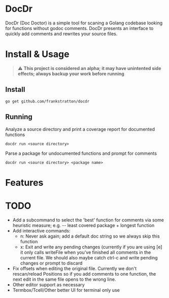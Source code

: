 # DocDr

DocDr (Doc Doctor) is a simple tool for scaning a Golang codebase looking for
functions without godoc comments.  DocDr presents an interface to quickly add
comments and rewrites your source files.

# Install & Usage

> :warning: **This project is considered an alpha; it may have unintented side effects; always backup your work before running**

## Install

```
go get github.com/frankstratton/docdr
```

## Running

Analyze a source directory and print a coverage report for documented functions
```
docdr run <source directory>
```

Parse a package for undocumented functions and prompt for comments
```
docdr run <source directory> <package name>
```

# Features


# TODO
* Add a subcommand to select the 'best' function for comments via some
  heuristic measure; e.g. -- least covered package + longest function
* Add interactive commands:
	* n: Never ask again; add a default doc string so we always skip this function
	* x: Exit and write any pending changes (currently if you are using [e] it
	  only calls writeFile when you've finished all comments in the current
file.  We should also maybe catch ctrl-c and write pending changes or prompt
to discard
* Fix offsets when editing the original file. Currently we don't rescan/reload Positions
  so if you add comments to one function, the next edit in the same file opens to the wrong line.
* Other editor support as necessary
* Termbox/Tcell/Other better UI for terminal only use

